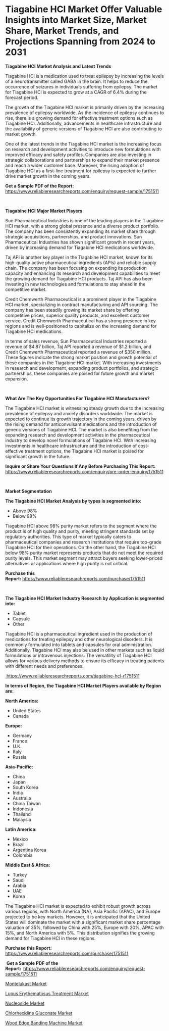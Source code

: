 <p><h1>Tiagabine HCl Market Offer Valuable Insights into Market Size, Market Share, Market Trends, and Projections Spanning from 2024 to 2031</h1></p><p><strong>Tiagabine HCl Market Analysis and Latest Trends</strong></p>
<p><p>Tiagabine HCl is a medication used to treat epilepsy by increasing the levels of a neurotransmitter called GABA in the brain. It helps to reduce the occurrence of seizures in individuals suffering from epilepsy. The market for Tiagabine HCl is expected to grow at a CAGR of 6.4% during the forecast period.</p><p>The growth of the Tiagabine HCl market is primarily driven by the increasing prevalence of epilepsy worldwide. As the incidence of epilepsy continues to rise, there is a growing demand for effective treatment options such as Tiagabine HCl. Additionally, advancements in healthcare infrastructure and the availability of generic versions of Tiagabine HCl are also contributing to market growth.</p><p>One of the latest trends in the Tiagabine HCl market is the increasing focus on research and development activities to introduce new formulations with improved efficacy and safety profiles. Companies are also investing in strategic collaborations and partnerships to expand their market presence and reach a wider customer base. Moreover, the rising adoption of Tiagabine HCl as a first-line treatment for epilepsy is expected to further drive market growth in the coming years.</p></p>
<p><strong>Get a Sample PDF of the Report:&nbsp;</strong> <a href="https://www.reliableresearchreports.com/enquiry/request-sample/1751511">https://www.reliableresearchreports.com/enquiry/request-sample/1751511</a></p>
<p>&nbsp;</p>
<p><strong>Tiagabine HCl Major Market Players</strong></p>
<p><p>Sun Pharmaceutical Industries is one of the leading players in the Tiagabine HCl market, with a strong global presence and a diverse product portfolio. The company has been consistently expanding its market share through strategic acquisitions, partnerships, and product innovations. Sun Pharmaceutical Industries has shown significant growth in recent years, driven by increasing demand for Tiagabine HCl medications worldwide.</p><p>Taj API is another key player in the Tiagabine HCl market, known for its high-quality active pharmaceutical ingredients (APIs) and reliable supply chain. The company has been focusing on expanding its production capacity and enhancing its research and development capabilities to meet the growing demand for Tiagabine HCl products. Taj API has also been investing in new technologies and formulations to stay ahead in the competitive market.</p><p>Credit Chemwerth Pharmaceutical is a prominent player in the Tiagabine HCl market, specializing in contract manufacturing and API sourcing. The company has been steadily growing its market share by offering competitive prices, superior quality products, and excellent customer service. Credit Chemwerth Pharmaceutical has a strong presence in key regions and is well-positioned to capitalize on the increasing demand for Tiagabine HCl medications.</p><p>In terms of sales revenue, Sun Pharmaceutical Industries reported a revenue of $4.87 billion, Taj API reported a revenue of $1.2 billion, and Credit Chemwerth Pharmaceutical reported a revenue of $350 million. These figures indicate the strong market position and growth potential of these companies in the Tiagabine HCl market. With increasing investments in research and development, expanding product portfolios, and strategic partnerships, these companies are poised for future growth and market expansion.</p></p>
<p>&nbsp;</p>
<p><strong>What Are The Key Opportunities For Tiagabine HCl Manufacturers?</strong></p>
<p><p>The Tiagabine HCl market is witnessing steady growth due to the increasing prevalence of epilepsy and anxiety disorders worldwide. The market is expected to continue its growth trajectory in the coming years, driven by the rising demand for anticonvulsant medications and the introduction of generic versions of Tiagabine HCl. The market is also benefiting from the expanding research and development activities in the pharmaceutical industry to develop novel formulations of Tiagabine HCl. With increasing investments in healthcare infrastructure and the introduction of cost-effective treatment options, the Tiagabine HCl market is poised for significant growth in the future.</p></p>
<p><strong>Inquire or Share Your Questions If Any Before Purchasing This Report:</strong> <a href="https://www.reliableresearchreports.com/enquiry/pre-order-enquiry/1751511">https://www.reliableresearchreports.com/enquiry/pre-order-enquiry/1751511</a></p>
<p>&nbsp;</p>
<p><strong>Market Segmentation</strong></p>
<p><strong>The Tiagabine HCl Market Analysis by types is segmented into:</strong></p>
<p><ul><li>Above 98%</li><li>Below 98%</li></ul></p>
<p><p>Tiagabine HCl above 98% purity market refers to the segment where the product is of high quality and purity, meeting stringent standards set by regulatory authorities. This type of market typically caters to pharmaceutical companies and research institutions that require top-grade Tiagabine HCl for their operations. On the other hand, the Tiagabine HCl below 98% purity market represents products that do not meet the required purity levels. This market segment may attract buyers seeking lower-priced alternatives or applications where high purity is not critical.</p></p>
<p><strong>Purchase this Report:&nbsp;</strong><a href="https://www.reliableresearchreports.com/purchase/1751511">https://www.reliableresearchreports.com/purchase/1751511</a></p>
<p>&nbsp;</p>
<p><strong>The Tiagabine HCl Market Industry Research by Application is segmented into:</strong></p>
<p><ul><li>Tablet</li><li>Capsule</li><li>Other</li></ul></p>
<p><p>Tiagabine HCl is a pharmaceutical ingredient used in the production of medications for treating epilepsy and other neurological disorders. It is commonly formulated into tablets and capsules for oral administration. Additionally, Tiagabine HCl may also be used in other markets such as liquid formulations or intravenous injections. The versatility of Tiagabine HCl allows for various delivery methods to ensure its efficacy in treating patients with different needs and preferences.</p></p>
<p><a href="https://www.reliableresearchreports.com/tiagabine-hcl-r1751511">&nbsp;https://www.reliableresearchreports.com/tiagabine-hcl-r1751511</a></p>
<p><strong>In terms of Region, the Tiagabine HCl Market Players available by Region are:</strong></p>
<p>
    <p> <strong> North America: </strong>
        <ul>
            <li>United States</li>
            <li>Canada</li>
        </ul>
        </p> 
    <p> <strong> Europe: </strong>
        <ul>
            <li>Germany</li>
            <li>France</li>
            <li>U.K.</li>
            <li>Italy</li>
            <li>Russia</li>
        </ul>
        </p> 
    <p> <strong> Asia-Pacific: </strong>
        <ul>
            <li>China</li>
            <li>Japan</li>
            <li>South Korea</li>
            <li>India</li>
            <li>Australia</li>
            <li>China Taiwan</li>
            <li>Indonesia</li>
            <li>Thailand</li>
            <li>Malaysia</li>
        </ul>
        </p> 
    <p> <strong> Latin America: </strong>
        <ul>
            <li>Mexico</li>
            <li>Brazil</li>
            <li>Argentina Korea</li>
            <li>Colombia</li>
        </ul>
        </p> 
    <p> <strong> Middle East & Africa: </strong>
        <ul>
            <li>Turkey</li>
            <li>Saudi</li>
            <li>Arabia</li>
            <li>UAE</li>
            <li>Korea</li>
        </ul>
    </p>
    </p>
<p><p>The Tiagabine HCl market is expected to exhibit robust growth across various regions, with North America (NA), Asia Pacific (APAC), and Europe projected to be key markets. However, it is anticipated that the United States will dominate the market with a significant market share percentage valuation of 35%, followed by China with 25%, Europe with 20%, APAC with 15%, and North America with 5%. This distribution signifies the growing demand for Tiagabine HCl in these regions.</p></p>
<p><strong>Purchase this Report: </strong><a href="https://www.reliableresearchreports.com/purchase/1751511">https://www.reliableresearchreports.com/purchase/1751511</a></p>
<p>&nbsp;<strong>Get a Sample PDF of the Report:&nbsp;&nbsp;</strong><a href="https://www.reliableresearchreports.com/enquiry/request-sample/1751511">https://www.reliableresearchreports.com/enquiry/request-sample/1751511</a></p>
<p><strong></strong></p>
<p><p><a href="https://github.com/ohumlzho95/Market-Research-Report-List-1/blob/main/montelukast-market.md">Montelukast Market</a></p><p><a href="https://github.com/lbird53714/Market-Research-Report-List-5/blob/main/lupus-erythematosus-treatment-market.md">Lupus Erythematosus Treatment Market</a></p><p><a href="https://github.com/lizaRempel/Market-Research-Report-List-1/blob/main/nucleoside-market.md">Nucleoside Market</a></p><p><a href="https://github.com/Krdamani25/Market-Research-Report-List-1/blob/main/chlorhexidine-gluconate-market.md">Chlorhexidine Gluconate Market</a></p><p><a href="https://medium.com/@janetchuaf36/global-wood-edge-banding-machine-market-exploring-market-share-market-trends-and-future-growth-538bb815a285">Wood Edge Banding Machine Market</a></p></p>